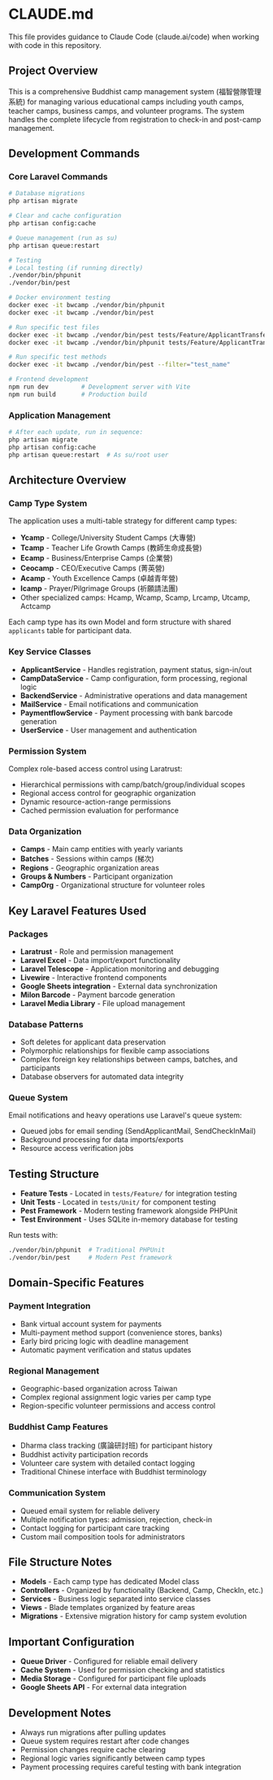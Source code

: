 # CLAUDE.md

This file provides guidance to Claude Code (claude.ai/code) when working with code in this repository.

## Project Overview

This is a comprehensive Buddhist camp management system (福智營隊管理系統) for managing various educational camps including youth camps, teacher camps, business camps, and volunteer programs. The system handles the complete lifecycle from registration to check-in and post-camp management.

## Development Commands

### Core Laravel Commands
```bash
# Database migrations
php artisan migrate

# Clear and cache configuration
php artisan config:cache

# Queue management (run as su)
php artisan queue:restart

# Testing
# Local testing (if running directly)
./vendor/bin/phpunit
./vendor/bin/pest

# Docker environment testing
docker exec -it bwcamp ./vendor/bin/phpunit
docker exec -it bwcamp ./vendor/bin/pest

# Run specific test files
docker exec -it bwcamp ./vendor/bin/pest tests/Feature/ApplicantTransferTest.php
docker exec -it bwcamp ./vendor/bin/phpunit tests/Feature/ApplicantTransferTest.php

# Run specific test methods
docker exec -it bwcamp ./vendor/bin/pest --filter="test_name"

# Frontend development
npm run dev         # Development server with Vite
npm run build       # Production build
```

### Application Management
```bash
# After each update, run in sequence:
php artisan migrate
php artisan config:cache
php artisan queue:restart  # As su/root user
```

## Architecture Overview

### Camp Type System
The application uses a multi-table strategy for different camp types:
- **Ycamp** - College/University Student Camps (大專營)
- **Tcamp** - Teacher Life Growth Camps (教師生命成長營)  
- **Ecamp** - Business/Enterprise Camps (企業營)
- **Ceocamp** - CEO/Executive Camps (菁英營)
- **Acamp** - Youth Excellence Camps (卓越青年營)
- **Icamp** - Prayer/Pilgrimage Groups (祈願請法團)
- Other specialized camps: Hcamp, Wcamp, Scamp, Lrcamp, Utcamp, Actcamp

Each camp type has its own Model and form structure with shared `applicants` table for participant data.

### Key Service Classes
- **ApplicantService** - Handles registration, payment status, sign-in/out
- **CampDataService** - Camp configuration, form processing, regional logic
- **BackendService** - Administrative operations and data management
- **MailService** - Email notifications and communication
- **PaymentflowService** - Payment processing with bank barcode generation
- **UserService** - User management and authentication

### Permission System
Complex role-based access control using Laratrust:
- Hierarchical permissions with camp/batch/group/individual scopes
- Regional access control for geographic organization
- Dynamic resource-action-range permissions
- Cached permission evaluation for performance

### Data Organization
- **Camps** - Main camp entities with yearly variants
- **Batches** - Sessions within camps (梯次)
- **Regions** - Geographic organization areas
- **Groups & Numbers** - Participant organization
- **CampOrg** - Organizational structure for volunteer roles

## Key Laravel Features Used

### Packages
- **Laratrust** - Role and permission management
- **Laravel Excel** - Data import/export functionality  
- **Laravel Telescope** - Application monitoring and debugging
- **Livewire** - Interactive frontend components
- **Google Sheets integration** - External data synchronization
- **Milon Barcode** - Payment barcode generation
- **Laravel Media Library** - File upload management

### Database Patterns
- Soft deletes for applicant data preservation
- Polymorphic relationships for flexible camp associations
- Complex foreign key relationships between camps, batches, and participants
- Database observers for automated data integrity

### Queue System
Email notifications and heavy operations use Laravel's queue system:
- Queued jobs for email sending (SendApplicantMail, SendCheckInMail)
- Background processing for data imports/exports
- Resource access verification jobs

## Testing Structure

- **Feature Tests** - Located in `tests/Feature/` for integration testing
- **Unit Tests** - Located in `tests/Unit/` for component testing  
- **Pest Framework** - Modern testing framework alongside PHPUnit
- **Test Environment** - Uses SQLite in-memory database for testing

Run tests with:
```bash
./vendor/bin/phpunit  # Traditional PHPUnit
./vendor/bin/pest     # Modern Pest framework
```

## Domain-Specific Features

### Payment Integration
- Bank virtual account system for payments
- Multi-payment method support (convenience stores, banks)
- Early bird pricing logic with deadline management
- Automatic payment verification and status updates

### Regional Management  
- Geographic-based organization across Taiwan
- Complex regional assignment logic varies per camp type
- Region-specific volunteer permissions and access control

### Buddhist Camp Features
- Dharma class tracking (廣論研討班) for participant history
- Buddhist activity participation records
- Volunteer care system with detailed contact logging
- Traditional Chinese interface with Buddhist terminology

### Communication System
- Queued email system for reliable delivery
- Multiple notification types: admission, rejection, check-in
- Contact logging for participant care tracking
- Custom mail composition tools for administrators

## File Structure Notes

- **Models** - Each camp type has dedicated Model class
- **Controllers** - Organized by functionality (Backend, Camp, CheckIn, etc.)
- **Services** - Business logic separated into service classes
- **Views** - Blade templates organized by feature areas
- **Migrations** - Extensive migration history for camp system evolution

## Important Configuration

- **Queue Driver** - Configured for reliable email delivery
- **Cache System** - Used for permission checking and statistics
- **Media Storage** - Configured for participant file uploads
- **Google Sheets API** - For external data integration

## Development Notes

- Always run migrations after pulling updates
- Queue system requires restart after code changes
- Permission changes require cache clearing
- Regional logic varies significantly between camp types
- Payment processing requires careful testing with bank integration